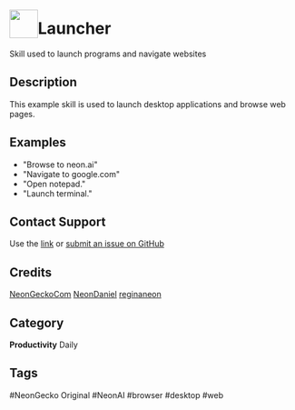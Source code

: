 # <img src='./logo.svg' card_color="#FF8600" width="50" style="vertical-align:bottom" style="vertical-align:bottom">Launcher

Skill used to launch programs and navigate websites

## Description

This example skill is used to launch desktop applications and browse web pages.

## Examples

- "Browse to neon.ai"
- "Navigate to google.com"
- "Open notepad."
- "Launch terminal."

## Contact Support

Use the [link](https://neongecko.com/ContactUs) or [submit an issue on GitHub](https://help.github.com/en/articles/creating-an-issue)

## Credits
[NeonGeckoCom](https://github.com/NeonGeckoCom)
[NeonDaniel](https://github.com/NeonDaniel)
[reginaneon](https://github.com/reginaneon)

## Category
**Productivity**
Daily

## Tags
#NeonGecko Original
#NeonAI
#browser
#desktop
#web